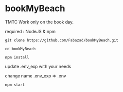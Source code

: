 # bookMyBeach
TMTC
Work only on the book day.

required : NodeJS & npm

`git clone https://github.com/Fabazad/bookMyBeach.git`

`cd bookMyBeach`

`npm install`

update .env_exp with your needs

change name .env_exp => .env

`npm start`